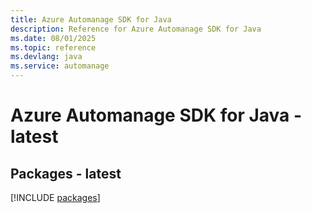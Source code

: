 ```yaml
---
title: Azure Automanage SDK for Java
description: Reference for Azure Automanage SDK for Java
ms.date: 08/01/2025
ms.topic: reference
ms.devlang: java
ms.service: automanage
---
```

# Azure Automanage SDK for Java - latest
## Packages - latest
[!INCLUDE [packages](automanage-index.md)]